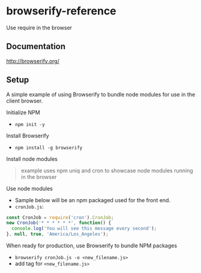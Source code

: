 # browserify-reference
Use require in the browser

## Documentation
http://browserify.org/

## Setup
A simple example of using Browserify to bundle node modules for use in the client browser.

Initialize NPM
- `npm init -y`

Install Browserify
- `npm install -g browserify`

Install node modules
> example uses npm uniq and cron to showcase node modules running in the browser

Use node modules
- Sample below will be an npm packaged used for the front end.
- `cronJob.js`:
```javascript
const CronJob = require('cron').CronJob;
new CronJob('* * * * * *', function() {
  console.log('You will see this message every second');
}, null, true, 'America/Los_Angeles');
```

When ready for production, use Browserify to bundle NPM packages
- `browserify cronJob.js -o <new_filename.js>`
- add <sript> tag for `<new_filename.js>`




